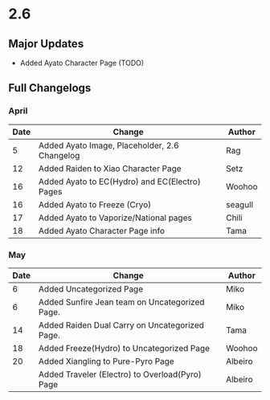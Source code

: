 # 2.6

## Major Updates

* Added Ayato Character Page (TODO)

## Full Changelogs

### April

| Date | Change                                         | Author  |
| ---- | ---------------------------------------------- | ------- |
| 5    | Added Ayato Image, Placeholder, 2.6 Changelog  | Rag     |
| 12   | Added Raiden to Xiao Character Page            | Setz    |
| 16   | Added Ayato to EC(Hydro) and EC(Electro) Pages | Woohoo  |
| 16   | Added Ayato to Freeze (Cryo)                   | seagull |
| 17   | Added Ayato to Vaporize/National pages         | Chili   |
| 18   | Added Ayato Character Page info                | Tama    |

### May

| Date | Change                                          | Author  |
| ---- | ----------------------------------------------- | ------- |
| 6    | Added Uncategorized Page                        | Miko    |
| 6    | Added Sunfire Jean team on Uncategorized Page.  | Miko    |
| 14   | Added Raiden Dual Carry on Uncategorized Page.  | Tama    |
| 18   | Added Freeze(Hydro) to Uncategorized Page       | Woohoo  |
| 20   | Added Xiangling to Pure-Pyro Page               | Albeiro |
|      | Added Traveler (Electro) to Overload(Pyro) Page | Albeiro |

##
